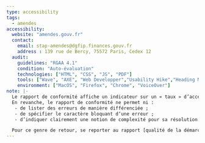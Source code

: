 ```yaml
---
type: accessibility
tags:
  - amendes
accessibility:
  website: "amendes.gouv.fr"
  contact:
    email: stap-amendes@dgfip.finances.gouv.fr
    address : 139 rue de Bercy, 75572 Paris, Cedex 12
  audit:
    guidelines: "RGAA 4.1"
    condition: "Auto-évaluation"
    technologies: ["HTML", "CSS", "JS", "PDF"]
    tools: ["Wave", "AXE", "Web Developper","Usability Hike","Heading Maps"]
    environment: ["MacOS", "Firefox", "Chrome", "VoiceOver"]
note: |-
  Le rapport de conformité affiche un indicateur sur un « taux » d’accessibilité d'une démarche correspondant au référentiel RGAA 4.0. Il permet d’estimer un niveau global d’accessibilité des éléments présents sur le site en fonction de [13 thématiques distinctes](/criteres/).
  En revanche, le rapport de conformité ne permet ni :
   - de lister des erreurs de manière différenciée ;
   - de spécifier le caractère bloquant d‘une erreur ;
   - d’indiquer clairement une notion de complexité pour sa résolution.

  Pour ce genre de retour, se reporter au rapport [qualité de la démarche](/audits/amendes/recommendation/).
---
```



